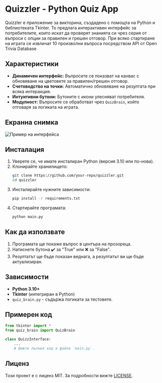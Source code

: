 
# Quizzler - Python Quiz App

Quizzler е приложение за викторина, създадено с помощта на Python и библиотеката Tkinter. То предлага интерактивен интерфейс за потребителите, които искат да проверят знанията си чрез серия от въпроси с опции за правилен и грешен отговор.
При всяко стартиране на играта се извличат 10 произволни въпроса посредством API от Open Trivia Database

## Характеристики

- **Динамичен интерфейс:** Въпросите се показват на канвас с обновяване на цветовете за правилен/грешен отговор.
- **Счетоводство на точки:** Автоматично обновяване на резултата при всяка интеракция.
- **Интуитивни бутони:** Бутоните с икони улесняват потребителя.
- **Модулност:** Въпросите се обработват чрез `QuizBrain`, който отговаря за логиката на играта.

## Екранна снимка

![Пример на интерфейса](https://i.ibb.co/7N7Mb2R/image-2024-12-08-163247281.png)

## Инсталация

1. Уверете се, че имате инсталиран Python (версия 3.10 или по-нова).
2. Клонирайте хранилището:
   ```bash
   git clone https://github.com/your-repo/quizzler.git
   cd quizzler
   ```
3. Инсталирайте нужните зависимости:
   ```bash
   pip install -r requirements.txt
   ```
4. Стартирайте програмата:
   ```bash
   python main.py
   ```

## Как да използвате

1. Програмата ще покаже въпрос в центъра на прозореца.
2. Натиснете бутона ✔️ за "True" или ❌ за "False".
3. Резултатът ще бъде показан веднага, а резултатът ви ще бъде актуализиран.

## Зависимости

- **Python 3.10+**
- **Tkinter** (интегриран в Python)
- `quiz_brain.py` - съдържа логиката за тестовете.

## Примерен код

```python
from tkinter import *
from quiz_brain import QuizBrain

class QuizzInterface:
    ...
    # Вижте пълния код в файла `main.py`.
```

## Лиценз

Този проект е с лиценз MIT. За подробности вижте [LICENSE](LICENSE).
